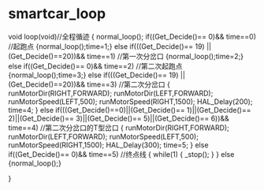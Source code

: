 # smartcar_loop
void loop(void)//全程循迹
{
	normal_loop();
	if((Get_Decide()== 0)&& time==0) //起跑点
	{normal_loop();time=1;} 
	else if(((Get_Decide()== 19) || (Get_Decide()==20))&& time==1) //第一次分岔口
	{normal_loop();time=2;}
	else if((Get_Decide()== 0)&& time==2) //第二次起跑点
	{normal_loop();time=3;}
	else if(((Get_Decide()== 19) || (Get_Decide()==20))&& time==3) //第二次分岔口
	{
		runMotorDir(RIGHT,FORWARD);
		runMotorDir(LEFT,FORWARD);
		runMotorSpeed(LEFT,500);
		runMotorSpeed(RIGHT,1500);
		HAL_Delay(200);
		time=4;
	}
	else if(((Get_Decide()==0)||(Get_Decide()== 1)||(Get_Decide()== 2)||(Get_Decide()== 3)||(Get_Decide()== 5)||(Get_Decide()== 6))&& time==4) //第二次分岔口的T型岔口
	{
		runMotorDir(RIGHT,FORWARD);
		runMotorDir(LEFT,FORWARD);
		runMotorSpeed(LEFT,500);
		runMotorSpeed(RIGHT,1500);
		HAL_Delay(300);
		time=5;
	}
	else if((Get_Decide()== 0)&& time==5) //终点线
	{
		while(1)
		{
			_stop();
		}
	}
	else 
	{normal_loop();}
	
}

